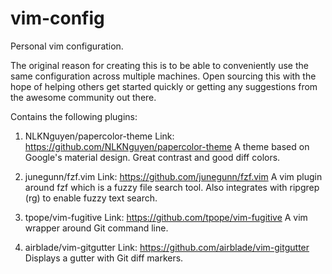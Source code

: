 # vim-config

Personal vim configuration.

The original reason for creating this is to be able to conveniently use the same configuration across multiple machines. Open sourcing this with the hope of helping others get started quickly or getting any suggestions from the awesome community out there.

Contains the following plugins:

1. NLKNguyen/papercolor-theme
Link: https://github.com/NLKNguyen/papercolor-theme
A theme based on Google's material design. Great contrast and good diff colors.

2. junegunn/fzf.vim
Link: https://github.com/junegunn/fzf.vim
A vim plugin around fzf which is a fuzzy file search tool. Also integrates with ripgrep (rg) to enable fuzzy text search.

3. tpope/vim-fugitive
Link: https://github.com/tpope/vim-fugitive
A vim wrapper around Git command line.

4. airblade/vim-gitgutter
Link: https://github.com/airblade/vim-gitgutter
Displays a gutter with Git diff markers.

